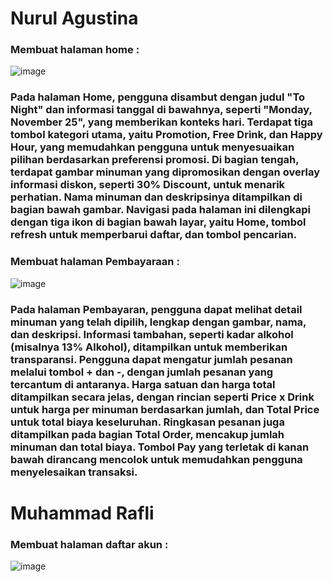 # Nurul Agustina 
### Membuat halaman home :
![image](https://github.com/user-attachments/assets/ebdd01ab-613d-4d2f-9e70-f95fb37ab4b1)

### Pada halaman Home, pengguna disambut dengan judul "To Night" dan informasi tanggal di bawahnya, seperti "Monday, November 25", yang memberikan konteks hari. Terdapat tiga tombol kategori utama, yaitu Promotion, Free Drink, dan Happy Hour, yang memudahkan pengguna untuk menyesuaikan pilihan berdasarkan preferensi promosi. Di bagian tengah, terdapat gambar minuman yang dipromosikan dengan overlay informasi diskon, seperti 30% Discount, untuk menarik perhatian. Nama minuman dan deskripsinya ditampilkan di bagian bawah gambar. Navigasi pada halaman ini dilengkapi dengan tiga ikon di bagian bawah layar, yaitu Home, tombol refresh untuk memperbarui daftar, dan tombol pencarian.

### Membuat halaman Pembayaraan :
![image](https://github.com/user-attachments/assets/3d954bdc-9c20-4ef4-becf-999314ddf898)

### Pada halaman Pembayaran, pengguna dapat melihat detail minuman yang telah dipilih, lengkap dengan gambar, nama, dan deskripsi. Informasi tambahan, seperti kadar alkohol (misalnya 13% Alkohol), ditampilkan untuk memberikan transparansi. Pengguna dapat mengatur jumlah pesanan melalui tombol + dan -, dengan jumlah pesanan yang tercantum di antaranya. Harga satuan dan harga total ditampilkan secara jelas, dengan rincian seperti Price x Drink untuk harga per minuman berdasarkan jumlah, dan Total Price untuk total biaya keseluruhan. Ringkasan pesanan juga ditampilkan pada bagian Total Order, mencakup jumlah minuman dan total biaya. Tombol Pay yang terletak di kanan bawah dirancang mencolok untuk memudahkan pengguna menyelesaikan transaksi. 

# Muhammad Rafli 
### Membuat halaman daftar akun :
![image](https://github.com/user-attachments/assets/2c5a024c-c04a-4007-b2c7-24439811c010)

